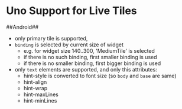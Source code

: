 # Uno Support for Live Tiles

##Android##

- only primary tile is supported,
- `binding` is selected by current size of widget
    - e.g. for widget size 140..300, 'MediumTile' is selected
    - if there is no such binding, first smaller binding is used
    - if there is no smaller binding, first bigger binding is used
- only `text` elements are supported, and only this attributes:
    - hint-style is converted to font size (so `body` and `base` are same)
    - hint-align
    - hint-wrap
    - hint-maxLines
    - hint-minLines
